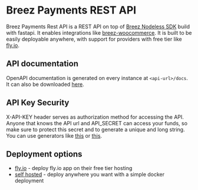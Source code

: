 # Breez Payments REST API
Breez Payments Rest API is a REST API on top of [Breez Nodeless SDK](https://github.com/breez/breez-sdk-liquid) build with fastapi. It enables integrations like [breez-woocommerce](https://github.com/breez/breez-woocommerce). It is built to be easily deployable anywhere, with support for providers with free tier like [fly.io](./fly/README.md).

## API documentation
OpenAPI documentation is generated on every instance at ```<api-url>/docs```. It can also be downloaded [here](./openapi.json).

## API Key Security

X-API-KEY header serves as authorization method for accessing the API. Anyone that knows the API url and API_SECRET can access your funds, so make sure to protect this secret and to generate a unique and long string. You can use generators like [this](https://1password.com/password-generator) or [this](https://www.uuidgenerator.net/).


## Deployment options
- [fly.io](./fly/README.md) - deploy fly.io app on their free tier hosting
- [self hosted](./fly/DEV.md) - deploy anywhere you want with a simple docker deployment
